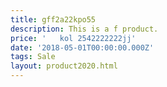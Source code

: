 ```yaml
---
title: gff2a22kpo55
description: This is a f product.
price: '   kol 2542222222jj'
date: '2018-05-01T00:00:00.000Z'
tags: Sale
layout: product2020.html
---
```


